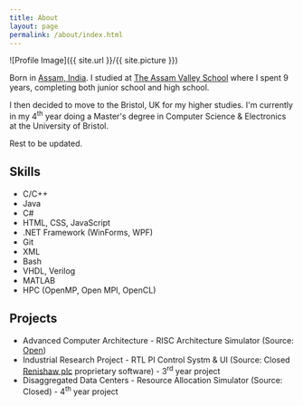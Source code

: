 ```yaml
---
title: About
layout: page
permalink: /about/index.html
---
```

![Profile Image]({{ site.url }}/{{ site.picture }})

<p>Born in <a href="https://www.google.co.uk/maps/place/Assam,+India/" target="_blank">Assam, India</a>.
I studied at <a href="https://www.assamvalleyschool.com" target="_blank"> The Assam Valley School</a> where I spent
9 years, completing both junior school and high school.

I then decided to move to the Bristol, UK for my higher studies. I'm currently in my 4<sup>th</sup> year doing a Master's
degree in Computer Science & Electronics at the University of Bristol.
</p>

<p>Rest to be updated.</p>

<h2>Skills</h2>

<ul class="skill-list">
	<li>C/C++</li>
	<li>Java</li>
	<li>C#</li>
	<li>HTML, CSS, JavaScript</li>
	<li>.NET Framework (WinForms, WPF)</li>
	<li>Git</li>
	<li>XML</li>
	<li>Bash</li>
	<li>VHDL, Verilog</li>
	<li>MATLAB</li>
	<li>HPC (OpenMP, Open MPI, OpenCL)</li>
<!-- 	<li>HTML - Jade - Haml - Erb</li>
	<li>Responsive (Mobile First)</li>
	<li>CSS (Stylus, Sass, Less)</li>
	<li>Css Frameworks (Bootstrap, Foundation)</li>
	<li>Javascript (Design Patterns, Testes)</li>
	<li>NodeJS</li>
	<li>AngularJS - ReactJS</li>
	<li>Grunt - Gulp - Yeoman</li>
	<li>Git</li>
	<li>PHP</li>
	<li>Python</li>
	<li>MySQL - MongoDB</li>
	<li>Scrum and Kanban</li>
	<li>TDD e Continuous Integration</li> -->
</ul>

<h2>Projects</h2>

<ul>
	<li>Advanced Computer Architecture - RISC Architecture Simulator (Source: <a href="https://github.com/ashishtibrewal/ACA" target="_blank">Open</a>)</li>
	<li>Industrial Research Project - RTL PI Control Systm & UI (Source: Closed <a href="https://www.renishaw.com">Renishaw plc</a> proprietary software) - 3<sup>rd</sup> year project</li>
	<li>Disaggregated Data Centers - Resource Allocation Simulator (Source: Closed) - 4<sup>th</sup> year project</li>
</ul>